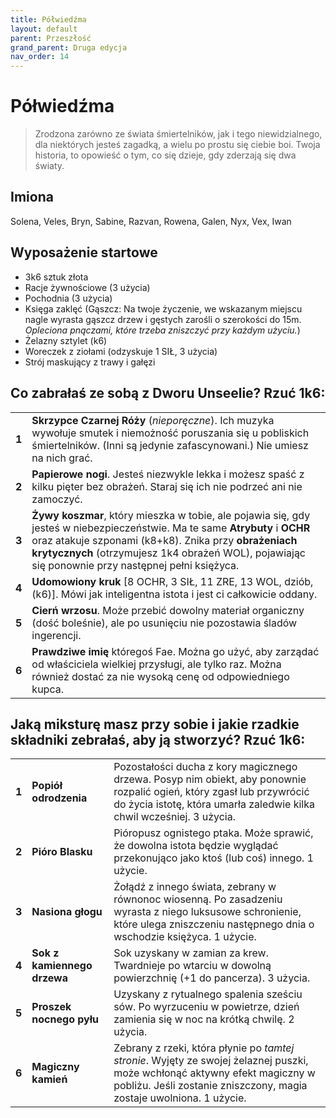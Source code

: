 ```yaml
---
title: Półwiedźma
layout: default
parent: Przeszłość
grand_parent: Druga edycja
nav_order: 14
---
```


# Półwiedźma

> Zrodzona zarówno ze świata śmiertelników, jak i tego niewidzialnego, dla niektórych jesteś zagadką, a wielu po prostu się ciebie boi. Twoja historia, to opowieść o tym, co się dzieje, gdy zderzają się dwa światy.

## Imiona

Solena, Veles, Bryn, Sabine, Razvan, Rowena, Galen, Nyx, Vex, Iwan

## Wyposażenie startowe
 
- 3k6 sztuk złota
- Racje żywnościowe (3 użycia)
- Pochodnia (3 użycia) 
- Księga zaklęć (Gąszcz: Na twoje życzenie, we wskazanym miejscu nagle wyrasta gąszcz drzew i gęstych zarośli o szerokości do 15m. _Opleciona pnączami, które trzeba zniszczyć przy każdym użyciu._)
- Żelazny sztylet (k6)
- Woreczek z ziołami (odzyskuje 1 SIŁ, 3 użycia)
- Strój maskujący z trawy i gałęzi

## Co zabrałaś ze sobą z Dworu Unseelie? Rzuć 1k6:

|       |                                                                                                                                                                                                                                                                          |
| ----- | ------------------------------------------------------------------------------------------------------------------------------------------------------------------------------------------------------------------------------------------------------------------------ |
| **1** | **Skrzypce Czarnej Róży** (_nieporęczne_). Ich muzyka wywołuje smutek i niemożność poruszania się u pobliskich śmiertelników. (Inni są jedynie zafascynowani.) Nie umiesz na nich grać.                                                                                                      |
| **2** | **Papierowe nogi**. Jesteś niezwykle lekka i możesz spaść z kilku pięter bez obrażeń. Staraj się ich nie podrzeć ani nie zamoczyć.    |
| **3** | **Żywy koszmar**, który mieszka w tobie, ale pojawia się, gdy jesteś w niebezpieczeństwie. Ma te same **Atrybuty** i **OCHR** oraz atakuje szponami (k8+k8). Znika przy **obrażeniach krytycznych** (otrzymujesz 1k4 obrażeń WOL), pojawiając się ponownie przy następnej pełni księżyca. |
| **4** | **Udomowiony kruk** [8 OCHR, 3 SIŁ, 11 ZRE, 13 WOL, dziób, (k6)]. Mówi jak inteligentna istota i jest ci całkowicie oddany.                      |
| **5** | **Cierń wrzosu**. Może przebić dowolny materiał organiczny (dość boleśnie), ale po usunięciu nie pozostawia śladów ingerencji.                                   |
| **6** | **Prawdziwe imię** któregoś Fae. Można go użyć, aby zarządać od właściciela wielkiej przysługi, ale tylko raz. Można również dostać za nie wysoką cenę od odpowiedniego kupca.                                                                                                          |

## Jaką miksturę masz przy sobie i jakie rzadkie składniki zebrałaś, aby ją stworzyć? Rzuć 1k6:

|       |                      |                                                                                                                                                                                       |
| ----- | -------------------- | ------------------------------------------------------------------------------------------------------------------------------------------------------------------------------------- |
| **1** | **Popiół odrodzenia**      | Pozostałości ducha z kory magicznego drzewa. Posyp nim obiekt, aby ponownie rozpalić ogień, który zgasł lub przywrócić do życia istotę, która umarła zaledwie kilka chwil wcześniej. 3 użycia.        |
| **2** | **Pióro Blasku**  | Pióropusz ognistego ptaka. Może sprawić, że dowolna istota będzie wyglądać przekonująco jako ktoś (lub coś) innego. 1 użycie.                                                                                 |
| **3** | **Nasiona głogu**    | Żołądź z innego świata, zebrany w równonoc wiosenną. Po zasadzeniu wyrasta z niego luksusowe schronienie, które ulega zniszczeniu następnego dnia o wschodzie księżyca. 1 użycie.             |
| **4** | **Sok z kamiennego drzewa**    | Sok uzyskany w zamian za krew. Twardnieje po wtarciu w dowolną powierzchnię (+1 do pancerza). 3 użycia.                                                                                           |
| **5** | **Proszek nocnego pyłu** | Uzyskany z rytualnego spalenia sześciu sów. Po wyrzuceniu w powietrze, dzień zamienia się w noc na krótką chwilę. 2 użycia. |
| **6** | **Magiczny kamień**        | Zebrany z rzeki, która płynie po _tamtej stronie_. Wyjęty ze swojej żelaznej puszki, może wchłonąć aktywny efekt magiczny w pobliżu. Jeśli zostanie zniszczony, magia zostaje uwolniona. 1 użycie.  |
